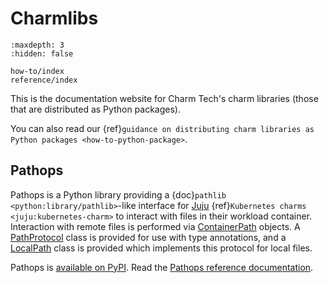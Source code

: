 # Charmlibs

```{toctree}
:maxdepth: 3
:hidden: false

how-to/index
reference/index
```

This is the documentation website for Charm Tech's charm libraries (those that are distributed as Python packages).

You can also read our {ref}`guidance on distributing charm libraries as Python packages <how-to-python-package>`.

## Pathops

Pathops is a Python library providing
a {doc}`pathlib <python:library/pathlib>`-like interface
for [Juju](https://juju.is/) {ref}`Kubernetes charms <juju:kubernetes-charm>`
to interact with files in their workload container.
Interaction with remote files is performed via [ContainerPath](pathops.ContainerPath) objects.
A [PathProtocol](pathops.PathProtocol) class is provided for use with type annotations,
and a [LocalPath](pathops.LocalPath) class is provided which implements this protocol for local files.

Pathops is [available on PyPI](https://pypi.org/project/charmlibs-pathops). Read the [Pathops reference documentation](pathops).
